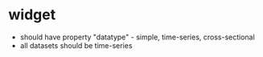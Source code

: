 # widget 
- should have property "datatype" - simple, time-series, cross-sectional
- all datasets should be time-series
